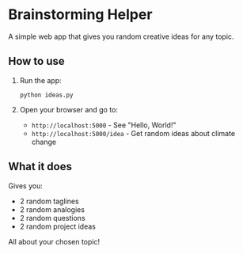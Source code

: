 # Brainstorming Helper

A simple web app that gives you random creative ideas for any topic.

## How to use

1. Run the app:
   ```
   python ideas.py
   ```

2. Open your browser and go to:
   - `http://localhost:5000` - See "Hello, World!"
   - `http://localhost:5000/idea` - Get random ideas about climate change

## What it does

Gives you:
- 2 random taglines
- 2 random analogies  
- 2 random questions
- 2 random project ideas

All about your chosen topic! 